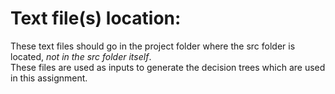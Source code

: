 # Text file(s) location: 
These text files should go in the project folder where the src folder is located, *not in the src folder itself*. <br /> 
These files are used as inputs to generate the decision trees which are used in this assignment.
